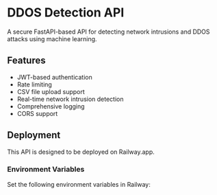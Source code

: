 # DDOS Detection API

A secure FastAPI-based API for detecting network intrusions and DDOS attacks using machine learning.

## Features

- JWT-based authentication
- Rate limiting
- CSV file upload support
- Real-time network intrusion detection
- Comprehensive logging
- CORS support

## Deployment

This API is designed to be deployed on Railway.app.

### Environment Variables

Set the following environment variables in Railway:
